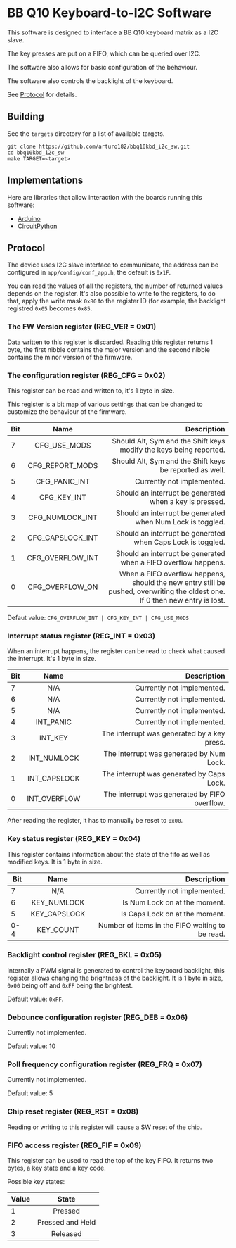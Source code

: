 
# BB Q10 Keyboard-to-I2C Software

This software is designed to interface a BB Q10 keyboard matrix as a I2C slave.

The key presses are put on a FIFO, which can be queried over I2C.

The software also allows for basic configuration of the behaviour.

The software also controls the backlight of the keyboard.

See [Protocol](#protocol) for details.

## Building

See the `targets` directory for a list of available targets.

	git clone https://github.com/arturo182/bbq10kbd_i2c_sw.git
	cd bbq10kbd_i2c_sw
	make TARGET=<target>

## Implementations

Here are libraries that allow interaction with the boards running this software:

- [Arduino](https://github.com/arturo182/arduino_bbq10kbd)
- [CircuitPython](https://github.com/arturo182/arturo182_CircuitPython_BBQ10Keyboard)

## Protocol

The device uses I2C slave interface to communicate, the address can be configured in `app/config/conf_app.h`, the default is `0x1F`.

You can read the values of all the registers, the number of returned values depends on the register.
It's also possible to write to the registers, to do that, apply the write mask `0x80` to the register ID (for example, the backlight registred `0x05` becomes `0x85`.

### The FW Version register (REG_VER = 0x01)

Data written to this register is discarded. Reading this register returns 1 byte, the first nibble contains the major version and the second nibble contains the minor version of the firmware.

### The configuration register (REG_CFG = 0x02)

This register can be read and written to, it's 1 byte in size.

This register is a bit map of various settings that can be changed to customize the behaviour of the firmware.

| Bit    | Name             | Description                                                        |
| ------ |:----------------:| ------------------------------------------------------------------:|
| 7      | CFG_USE_MODS     | Should Alt, Sym and the Shift keys modify the keys being reported. |
| 6      | CFG_REPORT_MODS  | Should Alt, Sym and the Shift keys be reported as well.            |
| 5      | CFG_PANIC_INT    | Currently not implemented.                                         |
| 4      | CFG_KEY_INT      | Should an interrupt be generated when a key is pressed.            |
| 3      | CFG_NUMLOCK_INT  | Should an interrupt be generated when Num Lock is toggled.         |
| 2      | CFG_CAPSLOCK_INT | Should an interrupt be generated when Caps Lock is toggled.        |
| 1      | CFG_OVERFLOW_INT | Should an interrupt be generated when a FIFO overflow happens.     |
| 0      | CFG_OVERFLOW_ON  | When a FIFO overflow happens, should the new entry still be pushed, overwriting the oldest one. If 0 then new entry is lost. |

Defaut value:
`CFG_OVERFLOW_INT | CFG_KEY_INT | CFG_USE_MODS`

### Interrupt status register (REG_INT = 0x03)

When an interrupt happens, the register can be read to check what caused the interrupt. It's 1 byte in size.

| Bit    | Name             | Description                                   |
| ------ |:----------------:| ---------------------------------------------:|
| 7      | N/A              | Currently not implemented.                    |
| 6      | N/A              | Currently not implemented.                    |
| 5      | N/A              | Currently not implemented.                    |
| 4      | INT_PANIC        | Currently not implemented.                    |
| 3      | INT_KEY          | The interrupt was generated by a key press.   |
| 2      | INT_NUMLOCK      | The interrupt was generated by Num Lock.      |
| 1      | INT_CAPSLOCK     | The interrupt was generated by Caps Lock.     |
| 0      | INT_OVERFLOW     | The interrupt was generated by FIFO overflow. |

After reading the register, it has to manually be reset to `0x00`.

### Key status register (REG_KEY = 0x04)

This register contains information about the state of the fifo as well as modified keys. It is 1 byte in size.

| Bit    | Name             | Description                                     |
| ------ |:----------------:| -----------------------------------------------:|
| 7      | N/A              | Currently not implemented.                      |
| 6      | KEY_NUMLOCK      | Is Num Lock on at the moment.                   |
| 5      | KEY_CAPSLOCK     | Is Caps Lock on at the moment.                  |
| 0-4    | KEY_COUNT        | Number of items in the FIFO waiting to be read. |

### Backlight control register (REG_BKL = 0x05)

Internally a PWM signal is generated to control the keyboard backlight, this register allows changing the brightness of the backlight. It is 1 byte in size, `0x00` being off and `0xFF` being the brightest.

Default value: `0xFF`.

### Debounce configuration register (REG_DEB = 0x06)

Currently not implemented.

Default value: 10

### Poll frequency configuration register (REG_FRQ = 0x07)

Currently not implemented.

Default value: 5

### Chip reset register (REG_RST = 0x08)

Reading or writing to this register will cause a SW reset of the chip.

### FIFO access register (REG_FIF = 0x09)

This register can be used to read the top of the key FIFO. It returns two bytes, a key state and a key code.

Possible key states:

| Value  | State                   |
| ------ |:-----------------------:|
| 1      | Pressed                 |
| 2      | Pressed and Held        |
| 3      | Released                |
